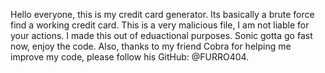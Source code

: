 Hello everyone, this is my credit card generator. Its basically a brute force find a working credit card. This is a very malicious file, I am not liable for your actions. I made this out of eduactional purposes. Sonic gotta go fast now, enjoy the code. Also, thanks to my friend Cobra for helping me improve my code, please follow his GitHub: @FURRO404.
